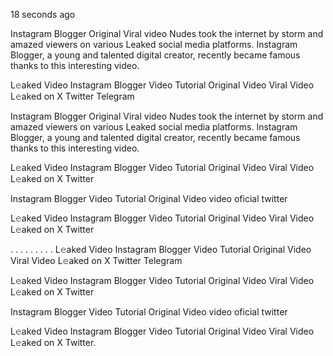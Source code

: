 18 seconds ago

Instagram Blogger Original Viral video Nudes took the internet by storm and amazed viewers on various Leaked social media platforms. Instagram Blogger, a young and talented digital creator, recently became famous thanks to this interesting video.

L𝚎aked Video Instagram Blogger Video Tutorial Original Video Viral Video L𝚎aked on X Twitter Telegram


Instagram Blogger Original Viral video Nudes took the internet by storm and amazed viewers on various Leaked social media platforms. Instagram Blogger, a young and talented digital creator, recently became famous thanks to this interesting video.

L𝚎aked Video Instagram Blogger Video Tutorial Original Video Viral Video L𝚎aked on X Twitter

Instagram Blogger Video Tutorial Original Video video oficial twitter

L𝚎aked Video Instagram Blogger Video Tutorial Original Video Viral Video L𝚎aked on X Twitter

. . . . . . . . . L𝚎aked Video Instagram Blogger Video Tutorial Original Video Viral Video L𝚎aked on X Twitter Telegram

L𝚎aked Video Instagram Blogger Video Tutorial Original Video Viral Video L𝚎aked on X Twitter

Instagram Blogger Video Tutorial Original Video video oficial twitter

L𝚎aked Video Instagram Blogger Video Tutorial Original Video Viral Video L𝚎aked on X Twitter.
